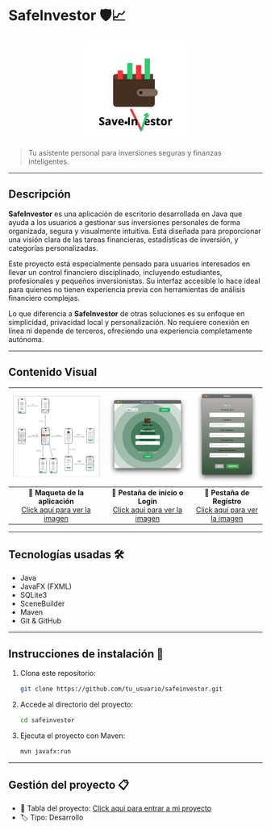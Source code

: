# SafeInvestor 🛡️📈  
<p align="center">
  <img src="https://raw.githubusercontent.com/franciscorodalf/SafeInvestor/main/src/main/resources/images/logo-saveInvestor.png" alt="Logo SafeInvestor" width="200"/>
</p>

> Tu asistente personal para inversiones seguras y finanzas inteligentes.
---

## Descripción

**SafeInvestor** es una aplicación de escritorio desarrollada en Java que ayuda a los usuarios a gestionar sus inversiones personales de forma organizada, segura y visualmente intuitiva. Está diseñada para proporcionar una visión clara de las tareas financieras, estadísticas de inversión, y categorías personalizadas.

Este proyecto está especialmente pensado para usuarios interesados en llevar un control financiero disciplinado, incluyendo estudiantes, profesionales y pequeños inversionistas. Su interfaz accesible lo hace ideal para quienes no tienen experiencia previa con herramientas de análisis financiero complejas.

Lo que diferencia a **SafeInvestor** de otras soluciones es su enfoque en simplicidad, privacidad local y personalización. No requiere conexión en línea ni depende de terceros, ofreciendo una experiencia completamente autónoma.

---

## Contenido Visual

| ![Maqueta de la aplicación](https://raw.githubusercontent.com/franciscorodalf/SafeInvestor/main/images/mooks-pantalla.drawio.png) | ![Pestaña de Login](https://raw.githubusercontent.com/franciscorodalf/SafeInvestor/main/images/Login.png) | ![Pestaña de Registro](https://raw.githubusercontent.com/franciscorodalf/SafeInvestor/main/images/Registro.png) |
|:--:|:--:|:--:|
| 📸 **Maqueta de la aplicación**<br>[Click aquí para ver la imagen](https://github.com/franciscorodalf/SafeInvestor/blob/main/images/mooks-pantalla.drawio.png) | 📸 **Pestaña de inicio o Login**<br>[Click aquí para ver la imagen](https://github.com/franciscorodalf/SafeInvestor/blob/main/images/Login.png) | 📸 **Pestaña de Registro**<br>[Click aquí para ver la imagen](https://github.com/franciscorodalf/SafeInvestor/blob/main/images/Registro.png) |

---

## Tecnologías usadas 🛠️

- Java
- JavaFX (FXML)
- SQLite3
- SceneBuilder
- Maven
- Git & GitHub
  
---

## Instrucciones de instalación 🚀

1. Clona este repositorio:
   ```bash
   git clone https://github.com/tu_usuario/safeinvestor.git
   ```
2. Accede al directorio del proyecto:
   ```bash
   cd safeinvestor
   ```
3. Ejecuta el proyecto con Maven:
   ```bash
   mvn javafx:run
   ```

---

## Gestión del proyecto 📋

- 📌 Tabla del proyecto: [Click aqui para entrar a mi proyecto](https://github.com/users/franciscorodalf/projects/2/views/1)
- 🏷️ Tipo: Desarrollo

